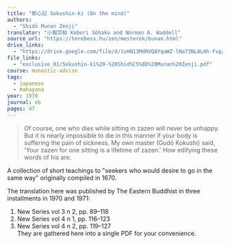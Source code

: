 ```yaml
---
title: "即心記 Sokushin-ki (On the mind)"
authors:
  - "Shidō Munan Zenji"
translator: "小堀宗柏 Kobori Sōhaku and Norman A. Waddell"
source_url: "https://terebess.hu/zen/mesterek/bunan.html"
drive_links:
  - "https://drive.google.com/file/d/1vHN13MdRVQAYqaWZ-lNa73NLALmh-Fvp/view?usp=drivesdk"
file_links:
  - "exclusive_01/Sokushin-ki%20-%20Shid%C5%8D%20Munan%20Zenji.pdf"
course: monastic-advise
tags:
  - japanese
  - mahayana
year: 1970
journal: eb
pages: 47
---
```


> Of course, one who dies while sitting in zazen will never be unhappy. But it is nearly impossible to die in this manner if your body is suffering the pain of sickness. My own master (Gudō Kokushi) said, 'Your zazen for one sitting is a lifetime of zazen.' How edifying these words of his are.

A collection of short teachings to "seekers who would desire to go in the same way" originally compiled in 1670.

The translation here was published by The Eastern Buddhist in three installments in 1970 and 1971:
  1. New Series vol 3 n 2, pp. 89–118
  2. New Series vol 4 n 1, pp. 116–123
  3. New Series vol 4 n 2, pp. 119–127  
They are gathered here into a single PDF for your convenience.
